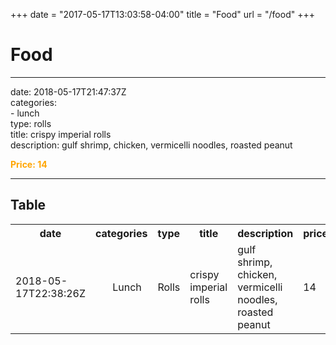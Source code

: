 +++
date = "2017-05-17T13:03:58-04:00"
title = "Food"
url = "/food"
+++

# Food

---
date: 2018-05-17T21:47:37Z<br>
categories:<br>
    - lunch<br>
type: rolls<br>
title: crispy imperial rolls<br>
description: gulf shrimp, chicken, vermicelli noodles, roasted peanut<br>

<font color="orange"> **Price: 14** </font>

---

Table
<br>
---
<table>
    <tr>
    <th>date</th>
    <th>categories</th>
    <th>type</th>
    <th>title</th>
    <th>description</th>
    <th>price</th>
    </tr>
    <tr>
        <td>2018-05-17T22:38:26Z</td>
         <td><ul ## *>Lunch</ul * ##></td> 
         <td ####> Rolls </td ####>  
        <td **> crispy imperial rolls </td **>
        <td>gulf shrimp, chicken, vermicelli noodles, roasted peanut</td>
        <td>14</td>
    </tr>
</table>

